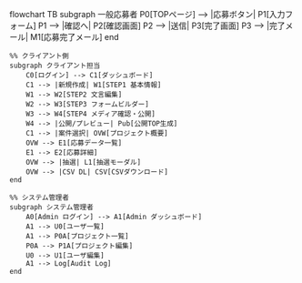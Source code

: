 flowchart TB
    subgraph 一般応募者
        P0[TOPページ] --> |応募ボタン| P1[入力フォーム]
        P1 --> |確認へ| P2[確認画面]
        P2 --> |送信| P3[完了画面]
        P3 --> |完了メール| M1[応募完了メール]
    end

    %% クライアント側
    subgraph クライアント担当
        C0[ログイン] --> C1[ダッシュボード]
        C1 --> |新規作成| W1[STEP1 基本情報]
        W1 --> W2[STEP2 文言編集]
        W2 --> W3[STEP3 フォームビルダー]
        W3 --> W4[STEP4 メディア確認・公開]
        W4 --> |公開/プレビュー| Pub[公開TOP生成]
        C1 --> |案件選択| OVW[プロジェクト概要]
        OVW --> E1[応募データ一覧]
        E1 --> E2[応募詳細]
        OVW --> |抽選| L1[抽選モーダル]
        OVW --> |CSV DL| CSV[CSVダウンロード]
    end

    %% システム管理者
    subgraph システム管理者
        A0[Admin ログイン] --> A1[Admin ダッシュボード]
        A1 --> U0[ユーザ一覧]
        A1 --> P0A[プロジェクト一覧]
        P0A --> P1A[プロジェクト編集]
        U0 --> U1[ユーザ編集]
        A1 --> Log[Audit Log]
    end
